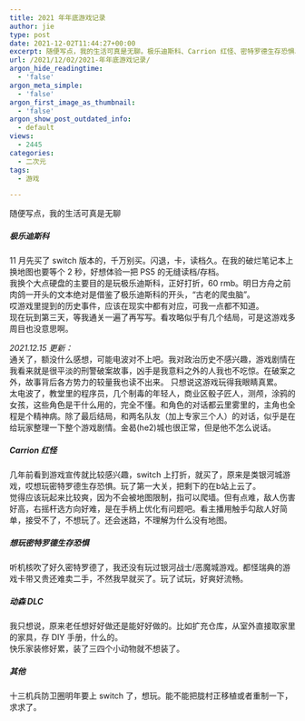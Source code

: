 ```yaml
---
title: 2021 年年底游戏记录
author: jie
type: post
date: 2021-12-02T11:44:27+00:00
excerpt: 随便写点，我的生活可真是无聊。极乐迪斯科、Carrion 红怪、密特罗德生存恐惧、动森 DLC
url: /2021/12/02/2021-年年底游戏记录/
argon_hide_readingtime:
  - 'false'
argon_meta_simple:
  - 'false'
argon_first_image_as_thumbnail:
  - 'false'
argon_show_post_outdated_info:
  - default
views:
  - 2445
categories:
  - 二次元
tags:
  - 游戏

---
```

随便写点，我的生活可真是无聊

##### 极乐迪斯科

11 月先买了 switch 版本的，千万别买。闪退，卡，读档久。在我的破烂笔记本上换地图也要等个 2 秒，好想体验一把 PS5 的无缝读档/存档。  
我换个大点硬盘的主要目的是玩极乐迪斯科，正好打折，60 rmb。明日方舟之前肉鸽一开头的文本绝对是借鉴了极乐迪斯科的开头，“古老的爬虫脑”。  
哎游戏里提到的历史事件，应该在现实中都有对应，可我一点都不知道。  
现在玩到第三天，等我通关一遍了再写写。看攻略似乎有几个结局，可是这游戏多周目也没意思啊。

<span class="md-plain md-expand"><em>2021.12.15 更新：</em><br /> 通关了，额没什么感想，可能电波对不上吧。我对政治历史不感兴趣，游戏剧情在我看来就是很平淡的刑警破案故事，凶手是我意料之外的人我也不吃惊。在破案之外，故事背后各方势力的较量我也读不出来。</span> <span class="md-plain">只想说这游戏玩得我眼睛真累。</span>  
<span class="md-plain md-expand">太电波了，教堂里的程序员，几个制毒的年轻人，商业区骰子匠人，测颅，涂鸦的女孩，这些角色是干什么用的，完全不懂。和角色的对话都云里雾里的，主角也全程是个精神病。除了最后结局，和两名队友（加上专家三个人）的对话，似乎是在给玩家整理一下整个游戏剧情。金曷(he2)城也很正常，但是他不怎么说话。</span>

##### Carrion 红怪

几年前看到游戏宣传就比较感兴趣，switch 上打折，就买了，原来是类银河城游戏，哎想玩密特罗德生存恐惧。玩了第一大关，把剩下的在b站上云了。  
觉得应该玩起来比较爽，因为不会被地图限制，指可以爬墙。但有点难，敌人伤害好高，右摇杆选方向好难，是在手柄上优化有问题吧。看主播用触手勾敌人好简单，接受不了，不想玩了。还会迷路，不理解为什么没有地图。

##### 想玩密特罗德生存恐惧

听机核吹了好久密特罗德了，我还没有玩过银河战士/恶魔城游戏。都怪瑞典的游戏卡带又贵还难卖二手，不然我早就买了。玩了试玩，好爽好流畅。

##### 动森 DLC

我只想说，原来老任想好好做还是能好好做的。比如扩充仓库，从室外直接取家里的家具，存 DIY 手册，什么的。  
快乐家装修好累，装了三四个小动物就不想装了。

##### 其他

十三机兵防卫圈明年要上 switch 了，想玩。能不能把胧村正移植或者重制一下，求求了。